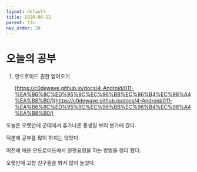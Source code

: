```yaml
---
layout: default
title: 2020-06-12
parent: TIL
nav_order: 20
---
```


# 오늘의 공부

1. 안드로이드 권한 얻어오기

    [https://c0dewave.github.io/docs/4-Android/011-%EA%B6%8C%ED%95%9C%EC%96%BB%EC%96%B4%EC%98%A4%EA%B8%B0/](https://c0dewave.github.io/docs/4-Android/011-%EA%B6%8C%ED%95%9C%EC%96%BB%EC%96%B4%EC%98%A4%EA%B8%B0/)

오늘은 오랫만에 군대에서 휴가나온 동생일 보러 본가에 갔다.

덕분에 공부를 많이 하지는 않았다.

이전에 배운 안드로이드에서 권한요청을 하는 방법을 정리 했다.

오랫만에 고향 친구들을 봐서 많이 놀았다.